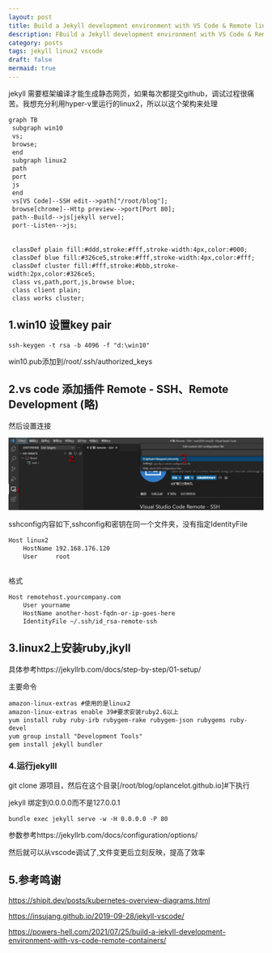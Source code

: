 ```yaml
---
layout: post
title: Build a Jekyll development environment with VS Code & Remote linux2 host
description: FBuild a Jekyll development environment with VS Code & Remote linux2 host
category: posts
tags: jekyll linux2 vscode
draft: false
mermaid: true
---
```


jekyll 需要框架编译才能生成静态网页，如果每次都提交github，调试过程很痛苦。我想充分利用hyper-v里运行的linux2，所以以这个架构来处理


```mermaid
graph TB
 subgraph win10
 vs;
 browse;
 end
 subgraph linux2
 path
 port
 js
 end
 vs[VS Code]--SSH edit-->path["/root/blog"];
 browse[chrome]--Http preview-->port[Port 80];
 path--Build-->js[jekyll serve];
 port--Listen-->js;

 
 classDef plain fill:#ddd,stroke:#fff,stroke-width:4px,color:#000;
 classDef blue fill:#326ce5,stroke:#fff,stroke-width:4px,color:#fff;
 classDef cluster fill:#fff,stroke:#bbb,stroke-width:2px,color:#326ce5;
 class vs,path,port,js,browse blue;
 class client plain;
 class works cluster;
```



## 1.win10 设置key pair

```
ssh-keygen -t rsa -b 4096 -f "d:\win10"
```

win10.pub添加到/root/.ssh/authorized_keys

## 2.vs code 添加插件 Remote - SSH、Remote Development (略)

然后设置连接

![1640328152541](../static/images/1640328152541.png)

sshconfig内容如下,sshconfig和密钥在同一个文件夹，没有指定IdentityFile

```
Host linux2
	HostName 192.168.176.120 
	User     root
	
```

格式

```
Host remotehost.yourcompany.com
    User yourname
    HostName another-host-fqdn-or-ip-goes-here
    IdentityFile ~/.ssh/id_rsa-remote-ssh
```

## 3.linux2上安装ruby,jkyll

 具体参考https://jekyllrb.com/docs/step-by-step/01-setup/

主要命令

```
amazon-linux-extras #使用的是linux2 
amazon-linux-extras enable 39#要求安装ruby2.6以上
yum install ruby ruby-irb rubygem-rake rubygem-json rubygems ruby-devel 
yum group install "Development Tools"
gem install jekyll bundler
```



### 4.运行jekylll

git clone 源项目，然后在这个目录[/root/blog/oplancelot.github.io]#下执行

jekyll 绑定到0.0.0.0而不是127.0.0.1

```
bundle exec jekyll serve -w -H 0.0.0.0 -P 80 
```

参数参考https://jekyllrb.com/docs/configuration/options/

然后就可以从vscode调试了,文件变更后立刻反映，提高了效率

## 5.参考鸣谢

https://shipit.dev/posts/kubernetes-overview-diagrams.html

https://insujang.github.io/2019-09-28/jekyll-vscode/

https://powers-hell.com/2021/07/25/build-a-jekyll-development-environment-with-vs-code-remote-containers/